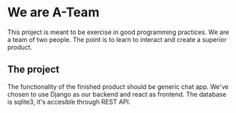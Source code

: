# We are A-Team

This project is meant to be exercise in good programming practices.
We are a team of two people. The point is to learn to interact and create a
superior product.


## The project

The functionality of the finished product should be generic chat app.
We've chosen to use Django as our backend and react as frontend. The 
database is sqlite3, it's accesible through REST API.
